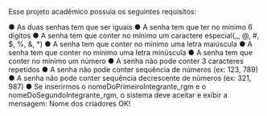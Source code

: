 Esse projeto acadêmico possuia os seguintes requisitos:

● As duas senhas tem que ser iguais
● A senha tem que ter no mínimo 6 dígitos
● A senha tem que conter no mínimo um caractere especial(_, @, #, $, %, &, *)
● A senha tem que conter no mínimo uma letra maiúscula
● A senha tem que conter no mínimo uma letra minúscula
● A senha tem que conter no mínimo um número
● A senha não pode conter 3 caracteres repetidos
● A senha não pode conter sequência de números (ex: 123, 789)
● A senha não pode conter sequência decrescente de números (ex: 321, 987)
● Se inserirmos o nomeDoPrimeiroIntegrante_rgm e o nomeDoSegundoIntegrante_rgm,
o sistema deve aceitar e exibir a mensagem: Nome dos criadores OK!
